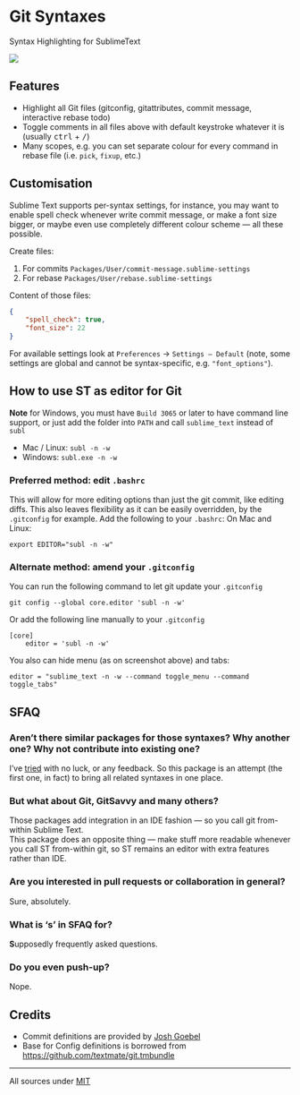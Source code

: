 # Git Syntaxes
Syntax Highlighting for SublimeText

![](https://camo.githubusercontent.com/6bc71ab0aaf080e3e40faba31aac56bceb0b0d4a/68747470733a2f2f636c6f75642e67697468756275736572636f6e74656e742e636f6d2f6173736574732f313937353239382f383530383536392f34666135333433362d323239372d313165352d393638312d6435393663363539303265642e706e67)

## Features
* Highlight all Git files (gitconfig, gitattributes, commit message, interactive rebase todo)
* Toggle comments in all files above with default keystroke whatever it is (usually <kbd>ctrl</kbd> + <kbd>/</kbd>)
* Many scopes, e.g. you can set separate colour for every command in rebase file (i.e. `pick`, `fixup`, etc.)

## Customisation
Sublime Text supports per-syntax settings, for instance, you may want to enable spell check whenever write commit message, or make a font size bigger, or maybe even use completely different colour scheme — all these possible.

Create files:

1. For commits `Packages/User/commit-message.sublime-settings`
2. For rebase `Packages/User/rebase.sublime-settings`

Content of those files:
```json
{
    "spell_check": true,
    "font_size": 22
}
```

For available settings look at `Preferences` → `Settings — Default` (note, some settings are global and cannot be syntax-specific, e.g. `"font_options"`).

## How to use ST as editor for Git
**Note** for Windows, you must have `Build 3065` or later to have command line support, or just add the folder into `PATH` and call `sublime_text` instead of `subl`

- Mac / Linux: `subl -n -w`
- Windows: `subl.exe -n -w`

### Preferred method: edit `.bashrc`
This will allow for more editing options than just the git commit, like editing diffs. This also leaves flexibility as it can be easily overridden, by the `.gitconfig` for example.
Add the following to your `.bashrc`:
On Mac and Linux:

```
export EDITOR="subl -n -w"
```

### Alternate method: amend your `.gitconfig`
You can run the following command to let git update your `.gitconfig`

```
git config --global core.editor 'subl -n -w'
```

Or add the following line manually to your `.gitconfig`
```
[core]
    editor = 'subl -n -w'
```

You also can hide menu (as on screenshot above) and tabs:

    editor = "sublime_text -n -w --command toggle_menu --command toggle_tabs"


## SFAQ
### Aren’t there similar packages for those syntaxes? Why another one? Why not contribute into existing one?
I’ve [tried](https://github.com/adambullmer/sublime_git_commit_syntax/pull/1) with no luck, or any feedback.
So this package is an attempt (the first one, in fact) to bring all related syntaxes in one place.

### But what about Git, GitSavvy and many others?
Those packages add integration in an IDE fashion — so you call git from-within Sublime Text.  
This package does an opposite thing — make stuff more readable whenever you call ST from-within git, so ST remains an editor with extra features rather than IDE.

### Are you interested in pull requests or collaboration in general?
Sure, absolutely.

### What is ‘s’ in SFAQ for?
<b>S</b>upposedly frequently asked questions.

### Do you even push-up?
Nope.

## Credits
* Commit definitions are provided by [Josh Goebel](https://github.com/yyyc514)
* Base for Config definitions is borrowed from <https://github.com/textmate/git.tmbundle>

<hr>

All sources under [MIT](LICENSE)
